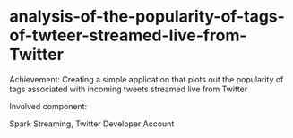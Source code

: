 # analysis-of-the-popularity-of-tags-of-twteer-streamed-live-from-Twitter


Achievement:
Creating a simple application that plots out the popularity of tags associated with incoming tweets streamed live from Twitter

Involved component:

Spark Streaming, Twitter Developer Account

